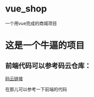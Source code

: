 # vue_shop
一个用vue完成的商城项目
# 这是一个牛逼的项目
## 前端代码可以参考码云仓库：
[码云链接](https://gitee.com/wangbosheng/vue-ivew)

在那儿可以参考一下前端的代码

